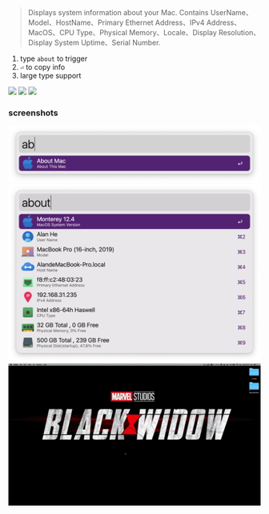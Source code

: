 > Displays system information about your Mac.
Contains UserName、Model、HostName、Primary Ethernet Address、IPv4 Address、MacOS、CPU Type、Physical Memory、Locale、Display Resolution、Display System Uptime、Serial Number.

1. type `about` to trigger
2. `⏎` to copy info
3. large type support



![](https://img.shields.io/badge/version-v1.17-green?style=for-the-badge)
[![](https://img.shields.io/badge/download-click-blue?style=for-the-badge)](https://github.com/alanhg/alfred-workflows/raw/master/about-mac/About%20Mac.alfredworkflow)
[![](https://img.shields.io/badge/Install%20In%20Alfred-8A2BE2?style=for-the-badge)](https://alfred.app/workflows/alanhe/about-mac/install/)



<!-- more -->

### screenshots
![](./screenshot1.png)
![](./screenshot2.png)
![](./screenshot.gif)
